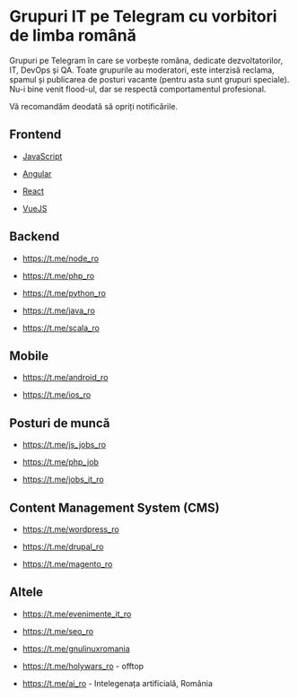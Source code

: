Grupuri IT pe Telegram cu vorbitori de limba română
===================

Grupuri pe Telegram în care se vorbește româna, dedicate dezvoltatorilor, IT, DevOps și QA. Toate grupurile au moderatori, este interzisă reclama, spamul și publicarea de posturi vacante (pentru asta sunt grupuri speciale). Nu-i bine venit flood-ul, dar se respectă comportamentul profesional. 

Vă recomandăm deodată să opriți notificările.

## Frontend

+ [JavaScript](https://t.me/js_ro)

+ [Angular](https://t.me/angular_ro)

+ [React](https://t.me/react_ro)

+ [VueJS](https://t.me/vue_ro)

## Backend

+ https://t.me/node_ro

+ https://t.me/php_ro

+ https://t.me/python_ro

+ https://t.me/java_ro

+ https://t.me/scala_ro

## Mobile

+ https://t.me/android_ro

+ https://t.me/ios_ro

## Posturi de muncă

+ https://t.me/js_jobs_ro

+ https://t.me/php_job

+ https://t.me/jobs_it_ro

## Content Management System (CMS)

+ https://t.me/wordpress_ro

+ https://t.me/drupal_ro

+ https://t.me/magento_ro

## Altele

+ https://t.me/evenimente_it_ro

+ https://t.me/seo_ro

+ https://t.me/gnulinuxromania

+ https://t.me/holywars_ro - offtop

+ https://t.me/ai_ro - Intelegenața artificială, România
